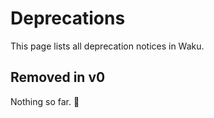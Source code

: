 # Deprecations

This page lists all deprecation notices in Waku.

## Removed in v0

Nothing so far. :partying_face:

